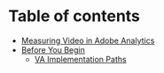 # Table of contents

* [Measuring Video in Adobe Analytics](video_overview.md)
* [Before You Begin](before-you-begin/README.md)
  * [VA Implementation Paths](before-you-begin/c_vhl_heartbeat-paths.md)
